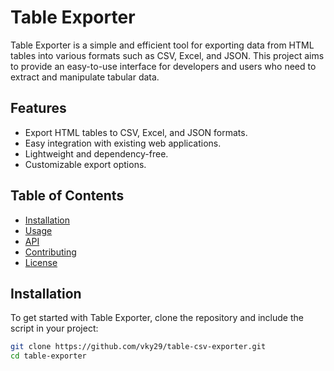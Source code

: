 # Table Exporter

Table Exporter is a simple and efficient tool for exporting data from HTML tables into various formats such as CSV, Excel, and JSON. This project aims to provide an easy-to-use interface for developers and users who need to extract and manipulate tabular data.

## Features

- Export HTML tables to CSV, Excel, and JSON formats.
- Easy integration with existing web applications.
- Lightweight and dependency-free.
- Customizable export options.

## Table of Contents

- [Installation](#installation)
- [Usage](#usage)
- [API](#api)
- [Contributing](#contributing)
- [License](#license)

## Installation

To get started with Table Exporter, clone the repository and include the script in your project:

```bash
git clone https://github.com/vky29/table-csv-exporter.git
cd table-exporter

